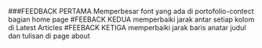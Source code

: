 ###FEEDBACK PERTAMA Memperbesar font yang ada di portofolio-contect bagian home page
#FEEBACK KEDUA memperbaiki jarak antar setiap kolom di Latest Articles
#FEEBACK KETIGA memperbaiki jarak baris anatar judul dan tulisan di page about
